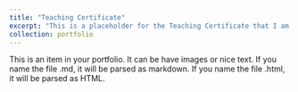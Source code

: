 ```yaml
---
title: "Teaching Certificate"
excerpt: "This is a placeholder for the Teaching Certificate that I am planning to receive in the future.<br/><img src='/images/teaching_certificate.png'>"
collection: portfolio
---
```


This is an item in your portfolio. It can be have images or nice text. If you name the file .md, it will be parsed as markdown. If you name the file .html, it will be parsed as HTML. 
